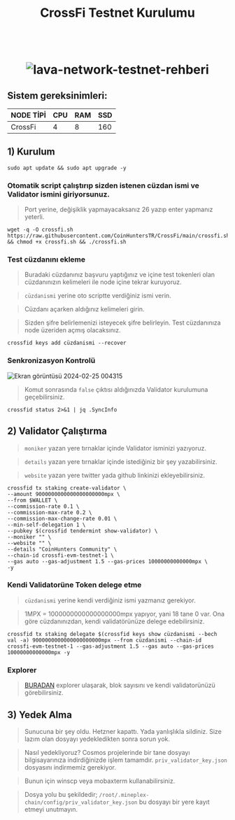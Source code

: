 <h1 align="center">CrossFi Testnet Kurulumu
  
<br/><br>
![lava-network-testnet-rehberi](https://pbs.twimg.com/profile_banners/1681767569823334401/1698851466/1500x500)

## Sistem gereksinimleri:
NODE TİPİ | CPU     | RAM      | SSD     |
| ------------- | ------------- | ------------- | -------- |
| CrossFi | 4          | 8         | 160  |


## 1) Kurulum
```
sudo apt update && sudo apt upgrade -y
```

### Otomatik script çalıştırıp sizden istenen cüzdan ismi ve Validator ismini giriyorsunuz.

> Port yerine, değişiklik yapmayacaksanız 26 yazıp enter yapmanız yeterli.

```
wget -q -O crossfi.sh https://raw.githubusercontent.com/CoinHuntersTR/CrossFi/main/crossfi.sh && chmod +x crossfi.sh && ./crossfi.sh
```

###  Test cüzdanını ekleme

> Buradaki cüzdanınız başvuru yaptığınız ve içine test tokenleri olan cüzdanınızın kelimeleri ile node içine tekrar kuruyoruz.

> `cüzdanismi` yerine oto scriptte verdiğiniz ismi verin.

> Cüzdanı açarken aldığınız kelimeleri girin.

> Sizden şifre belirlemenizi isteyecek şifre belirleyin. Test cüzdanınıza node üzeriden açmış olacaksınız.

```
crossfid keys add cüzdanismi --recover
```

### Senkronizasyon Kontrolü

![Ekran görüntüsü 2024-02-25 004315](https://github.com/CoinHuntersTR/Babylon-Testnet3/assets/111747226/16dd6048-6700-4bf4-b6d7-fd037f5331f0)

> Komut sonrasında `false` çıktısı aldığınızda Validator kurulumuna geçebilirsiniz.

```
crossfid status 2>&1 | jq .SyncInfo
```

## 2) Validator Çalıştırma

> `moniker` yazan yere tırnaklar içinde Validator isminizi yazıyoruz.

> `details` yazan yere tırnaklar içinde istediğiniz bir şey yazabilirsiniz.

>  `website` yazan yere twitter yada github linkinizi ekleyebilirsiniz.


```
crossfid tx staking create-validator \
--amount 9000000000000000000000mpx \
--from $WALLET \
--commission-rate 0.1 \
--commission-max-rate 0.2 \
--commission-max-change-rate 0.01 \
--min-self-delegation 1 \
--pubkey $(crossfid tendermint show-validator) \
--moniker "" \
--website "" \
--details "CoinHunters Community" \
--chain-id crossfi-evm-testnet-1 \
--gas auto --gas-adjustment 1.5 --gas-prices 10000000000000mpx \
-y
```

### Kendi Validatorüne Token delege etme

> `cüzdanismi` yerine kendi verdiğiniz ismi yazmanız gerekiyor.

> 1MPX = 1000000000000000000mpx  yapıyor, yani 18 tane 0 var. Ona göre cüzdanınızdan, kendi validatörünüze delege edebilirsiniz.

```
crossfid tx staking delegate $(crossfid keys show cüzdanismi --bech val -a) 9000000000000000000000mpx --from cüzdanismi --chain-id crossfi-evm-testnet-1 --gas-adjustment 1.5 --gas auto --gas-prices 10000000000000mpx -y
```
### Explorer

> [BURADAN](https://testnet.itrocket.net/crossfi) explorer ulaşarak, blok sayısını ve kendi validatorünüzü görebilirsiniz.

## 3) Yedek Alma

> Sunucuna bir şey oldu. Hetzner kapattı. Yada yanlışlıkla sildiniz. Size lazım olan dosyayı yedekledikten sonra sorun yok.

> Nasıl yedekliyoruz? Cosmos projelerinde bir tane dosyayı bilgisayarınıza indirdiğinizde işlem tamamdır.  `priv_validator_key.json` dosyasını indirmemiz gerekiyor.

> Bunun için winscp veya mobaxterm kullanabilirsiniz.

> Dosya yolu bu şekildedir;  `/root/.mineplex-chain/config/priv_validator_key.json` bu dosyayı bir yere kayıt etmeyi unutmayın.
